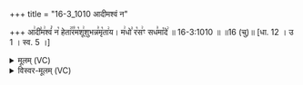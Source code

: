 +++
title = "16-3_1010 आदीमश्वं न"

+++
आ꣢दी꣣म꣢श्वं꣣ न꣡ हेता꣢꣯र꣣म꣡शू꣢शुभन्न꣣मृ꣡ता꣢य। म꣢धो꣣ र꣡स꣢ꣳ सध꣣मा꣡दे꣢ ॥ 16-3:1010 ॥ ॥16 (चु)॥ [धा. 12 । उ 1 । स्व. 5 ।]

<details><summary>मूलम् (VC)</summary>

आ꣢दी꣣म꣢श्वं꣣ न꣡ हेता꣢꣯र꣣म꣡शू꣢शुभन्न꣣मृ꣡ता꣢य । म꣢धो꣣ र꣡स꣢ꣳ सध꣣मा꣡दे꣢ ॥१०१०॥
</details>

<details><summary>विस्वर-मूलम् (VC)</summary>

आदीमश्वं न हेतारमशूशुभन्नमृताय । मधो रसꣳ सधमादे ॥१०१०॥
</details>